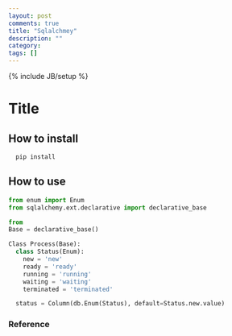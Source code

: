 ```yaml
---
layout: post
comments: true
title: "Sqlalchmey"
description: ""
category:
tags: []
---
```

{% include JB/setup %}

Title
============

How to install
------------
~~~
  pip install
~~~

How to use
------------

~~~python
from enum import Enum
from sqlalchemy.ext.declarative import declarative_base

from
Base = declarative_base()

Class Process(Base):
  class Status(Enum):
    new = 'new'
    ready = 'ready'
    running = 'running'
    waiting = 'waiting'
    terminated = 'terminated'

  status = Column(db.Enum(Status), default=Status.new.value)

~~~

### Reference
